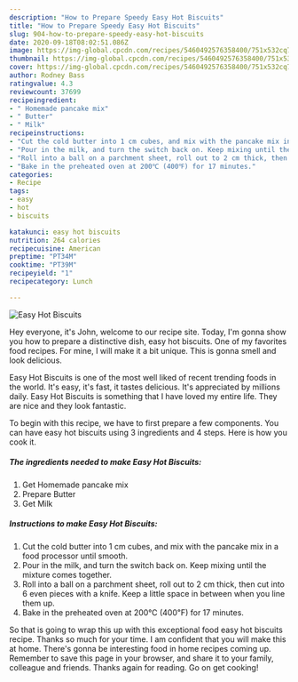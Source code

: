 ```yaml
---
description: "How to Prepare Speedy Easy Hot Biscuits"
title: "How to Prepare Speedy Easy Hot Biscuits"
slug: 904-how-to-prepare-speedy-easy-hot-biscuits
date: 2020-09-18T08:02:51.086Z
image: https://img-global.cpcdn.com/recipes/5460492576358400/751x532cq70/easy-hot-biscuits-recipe-main-photo.jpg
thumbnail: https://img-global.cpcdn.com/recipes/5460492576358400/751x532cq70/easy-hot-biscuits-recipe-main-photo.jpg
cover: https://img-global.cpcdn.com/recipes/5460492576358400/751x532cq70/easy-hot-biscuits-recipe-main-photo.jpg
author: Rodney Bass
ratingvalue: 4.3
reviewcount: 37699
recipeingredient:
- " Homemade pancake mix"
- " Butter"
- " Milk"
recipeinstructions:
- "Cut the cold butter into 1 cm cubes, and mix with the pancake mix in a food processor until smooth."
- "Pour in the milk, and turn the switch back on. Keep mixing until the mixture comes together."
- "Roll into a ball on a parchment sheet, roll out to 2 cm thick, then cut into 6 even pieces with a knife. Keep a little space in between when you line them up."
- "Bake in the preheated oven at 200℃ (400℉) for 17 minutes."
categories:
- Recipe
tags:
- easy
- hot
- biscuits

katakunci: easy hot biscuits 
nutrition: 264 calories
recipecuisine: American
preptime: "PT34M"
cooktime: "PT39M"
recipeyield: "1"
recipecategory: Lunch

---
```



![Easy Hot Biscuits](https://img-global.cpcdn.com/recipes/5460492576358400/751x532cq70/easy-hot-biscuits-recipe-main-photo.jpg)

Hey everyone, it's John, welcome to our recipe site. Today, I'm gonna show you how to prepare a distinctive dish, easy hot biscuits. One of my favorites food recipes. For mine, I will make it a bit unique. This is gonna smell and look delicious.



Easy Hot Biscuits is one of the most well liked of recent trending foods in the world. It's easy, it's fast, it tastes delicious. It's appreciated by millions daily. Easy Hot Biscuits is something that I have loved my entire life. They are nice and they look fantastic.


To begin with this recipe, we have to first prepare a few components. You can have easy hot biscuits using 3 ingredients and 4 steps. Here is how you cook it.

<!--inarticleads1-->

##### The ingredients needed to make Easy Hot Biscuits:

1. Get  Homemade pancake mix
1. Prepare  Butter
1. Get  Milk




<!--inarticleads2-->

##### Instructions to make Easy Hot Biscuits:

1. Cut the cold butter into 1 cm cubes, and mix with the pancake mix in a food processor until smooth.
1. Pour in the milk, and turn the switch back on. Keep mixing until the mixture comes together.
1. Roll into a ball on a parchment sheet, roll out to 2 cm thick, then cut into 6 even pieces with a knife. Keep a little space in between when you line them up.
1. Bake in the preheated oven at 200℃ (400℉) for 17 minutes.




So that is going to wrap this up with this exceptional food easy hot biscuits recipe. Thanks so much for your time. I am confident that you will make this at home. There's gonna be interesting food in home recipes coming up. Remember to save this page in your browser, and share it to your family, colleague and friends. Thanks again for reading. Go on get cooking!
